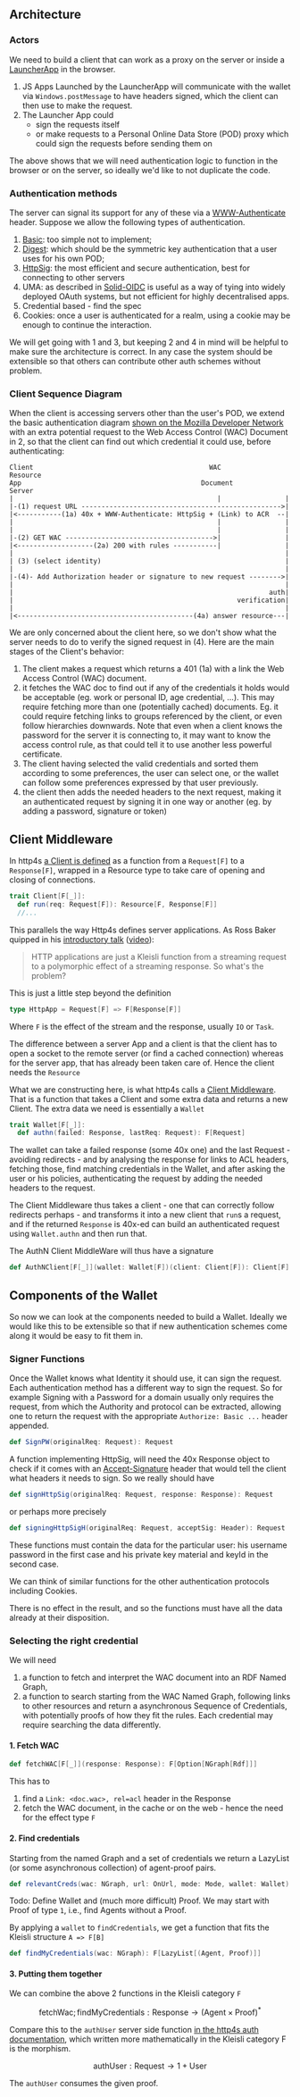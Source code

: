 ## Architecture

### Actors

We need to build a client that can work as a proxy on the server or inside a [LauncherApp](https://github.com/bblfish/LauncherApp) in the browser. 
1. JS Apps Launched by the LauncherApp will communicate with the wallet via `Windows.postMessage` to have headers signed, which the client can then use to make the request. 
2. The Launcher App could 
   - sign the requests itself 
   - or make requests to a Personal Online Data Store (POD) proxy which could sign the requests before sending them on  

The above shows that we will need authentication logic to function in the browser or on the server, so ideally we'd like to not duplicate the code.

### Authentication methods

The server can signal its support for any of these via a [WWW-Authenticate](https://developer.mozilla.org/en-US/docs/Web/HTTP/Headers/WWW-Authenticate) header. Suppose we allow the following types of authentication.
1. [Basic](https://developer.mozilla.org/en-US/docs/Web/HTTP/Authentication#basic_authentication_scheme): too simple not to implement;
2. [Digest](https://datatracker.ietf.org/doc/html/rfc7616): which should be the symmetric key authentication that a user uses for his own POD;
3. [HttpSig](https://github.com/bblfish/authentication-panel/blob/main/proposals/HttpSignature.md): the most efficient and secure authentication, best for connecting to other servers
4. UMA: as described in [Solid-OIDC](https://solidproject.org/TR/oidc-primer) is useful as a way of tying into widely deployed OAuth systems, but not efficient for highly decentralised apps.
5. Credential based - find the spec
6. Cookies: once a user is authenticated for a realm, using a cookie may be enough to continue the interaction.

We will get going with 1 and 3, but keeping 2 and 4 in mind will be helpful to make sure the architecture is correct. In any case the system should be extensible so that others can contribute other auth schemes without problem.

### Client Sequence Diagram 

When the client is accessing servers other than the user's POD, we extend the basic authentication diagram [shown on the Mozilla Developer Network](https://developer.mozilla.org/en-US/docs/Web/HTTP/Authentication) with an extra potential request to the Web Access Control (WAC) Document in 2, so that the client can find out which credential it could use, before authenticating:
      
```
Client                                            WAC           Resource
App                                             Document         Server
|                                                   |                |
|-(1) request URL -------------------------------------------------->|
|<-----------(1a) 40x + WWW-Authenticate: HttpSig + (Link) to ACR  --|
|                                                   |                |
|                                                   |                |
|-(2) GET WAC ------------------------------------->|                |
|<-------------------(2a) 200 with rules -----------|                |
|                                                                    |
| (3) (select identity)                                              |
|                                                                    |
|-(4)- Add Authorization header or signature to new request -------->|
|                                                                    |
|                                                                auth|
|                                                        verification|
|                                                                    |
|<--------------------------------------------(4a) answer resource---|
```

We are only concerned about the client here, so we don't show what the
server needs to do to verify the signed request in (4). Here are the main 
stages of the Client's behavior:

1. The client makes a request which returns a 401 (1a) with a link the Web Access Control (WAC) document.
2. it fetches the WAC doc to find out if any of the credentials it holds would be acceptable (eg. work or personal ID, age credential, ...). This may require fetching more than one (potentially cached) documents. Eg. it could require fetching links to groups referenced by the client, or even follow hierarchies downwards. Note that even when a client knows the password for the server it is connecting to, it may want to know the access control rule, as that could tell it to use another less powerful certificate.
3. The client having selected the valid credentials and sorted them according to some preferences, the user can select one, or the wallet can follow some preferences expressed by that user previously.
4. the client then adds the needed headers to the next request, making it an authenticated request by signing it in one way or another (eg. by adding a password, signature or token)
 
## Client Middleware

In http4s [a Client is defined](https://http4s.org/v1/docs/client.html) as a function from a `Request[F]` to a `Response[F]`, wrapped in a Resource type to take care of opening and closing of connections. 

```scala
trait Client[F[_]]:
  def run(req: Request[F]): Resource[F, Response[F]]
  //...
```

This parallels the way Http4s defines server applications. As Ross Baker quipped in his [introductory talk]() ([video](https://www.youtube.com/watch?v=urdtmx4h5LE)):
    
> HTTP applications are just a Kleisli function from a streaming request to a polymorphic effect of a streaming response. So what's the problem?

This is just a little step beyond the definition
```scala
type HttpApp = Request[F] => F[Response[F]]
```

Where `F` is the effect of the stream and the response, 
usually `IO` or `Task`.

The difference between a server App and a client is that the client has to open a socket to the remote server (or find a cached connection) whereas for the server app, that has already been taken care of. Hence the client needs the `Resource`

What we are constructing here, is what http4s calls a [Client Middleware](https://http4s.org/v1/docs/client.html#middleware). That is
a function that takes a Client and some extra data and returns a new Client. The extra data we need is essentially a `Wallet`

```scala
trait Wallet[F[_]]:
  def authn(failed: Response, lastReq: Request): F[Request]
```

The wallet can take a failed response (some 40x one) and the last Request - avoiding redirects - and by analysing the response for links to ACL headers, fetching those, find matching credentials in the Wallet, and after asking the user or his policies, authenticating the request by adding the needed headers to the request. 

The Client Middleware thus takes a client - one that can correctly follow redirects perhaps - and transforms it into a new client that `run`s a request, and if the returned `Response` is 40x-ed can build an authenticated request using `Wallet.authn` and then run that.

The AuthN Client MiddleWare will thus have a signature

```scala
def AuthNClient[F[_]](wallet: Wallet[F])(client: Client[F]): Client[F]
```

## Components of the Wallet

So now we can look at the components needed to build a Wallet.
Ideally we would like this to be extensible so that if new authentication schemes come along it would be easy to fit them in.


### Signer Functions

Once the Wallet knows what Identity it should use, it can sign
the request. Each authentication method has a different way to sign the request.  So for example Signing with a Password for a domain usually only requires the request, from which the Authority and protocol can be extracted, allowing one to return the request with the appropriate `Authorize: Basic ...` header appended.

```scala
def SignPW(originalReq: Request): Request
```

A function implementing HttpSig, will need the 40x Response object to check if it comes with an [Accept-Signature](https://www.ietf.org/archive/id/draft-ietf-httpbis-message-signatures-15.html#name-requesting-signatures) header that would tell the client what headers it needs to sign. So we really should have

```scala
def signHttpSig(originalReq: Request, response: Response): Request
```
      
or perhaps more precisely

```scala
def signingHttpSigH(originalReq: Request, acceptSig: Header): Request
```

These functions must contain the data for the particular user: his username password in the first case and his private key material and keyId in the second case. 

We can think of similar functions for the other authentication protocols including Cookies.

There is no effect in the result, and so the functions must have all the data already at their disposition.

### Selecting the right credential

We will need 
1. a function to fetch and interpret the WAC document into an RDF Named Graph,
2. a function to search starting from the WAC Named Graph, following links to other resources and return a asynchronous Sequence of Credentials, with potentially proofs of how they fit the rules. Each credential may require searching the data differently.     

#### 1. Fetch WAC

```scala
def fetchWAC[F[_]](response: Response): F[Option[NGraph[Rdf]]]
```

This has to 
1. find a `Link: <doc.wac>, rel=acl` header in the Response
2. fetch the WAC document, in the cache or on the web - hence the need for the effect type `F`

#### 2. Find credentials

Starting from the named Graph and a set of credentials we
return a LazyList (or some asynchronous collection) of agent-proof pairs.
                   
```scala
def relevantCreds(wac: NGraph, url: OnUrl, mode: Mode, wallet: Wallet): F[LazyList[(Agent,Proof)]]
```

Todo: Define Wallet and (much more difficult) Proof. We may start with Proof of type `1`, i.e., find Agents without a Proof. 

By applying a `wallet` to `findCredentials`, we get a function
that fits the Kleisli structure `A => F[B]`

```scala
def findMyCredentials(wac: NGraph): F[LazyList[(Agent, Proof)]]
```

#### 3. Putting them together

We can combine the above 2 functions in the Kleisli category `F`
```math
\text{fetchWac}; \text{findMyCredentials}: \text{Response} \to (\text{Agent} \times \text{Proof})^*
```
Compare this to the `authUser` server side function [in the http4s auth documentation](https://http4s.org/v1/docs/auth.html), which written more mathematically in the Kleisli category F is the morphism. 
```math
\text{authUser}: \text{Request} \to 1 + \text{User}
```
The `authUser` consumes the given proof.















              





 
